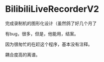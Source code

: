 # BilibiliLiveRecorderV2

完成录制机的图形化设计（虽然鸽了好几个月了

有bug，很多，但是，他能用，结案。

因为很匆忙的在赶这个程序，基本没有注释。

耦合度高的离谱。
